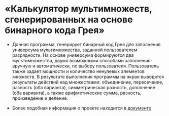 # «Калькулятор мультимножеств, сгенерированных на основе бинарного кода Грея»

- Данная программа, генерирует бинарный код Грея для заполнения универсума мультимножества, заданной пользователем разрядности. На основе универсума формируются два мультимножества, двумя возможными способами заполнения- вручную и автоматически, по выбору пользователя. Пользователь также задает мощности и количество ненулевых элементов множеств. В результате выполнения программы на экран выводятся результаты действий над множествами: объединение, пересечение, разность (оба варианта), симметрическая разность, дополнение (оба варианта), а также арифметические сумма, разность, произведение и деление.

- Более подобная информация о проекте находится в [документе](https://github.com/Olexas/Multisets-Calculator/blob/master/Отчет.pdf)
